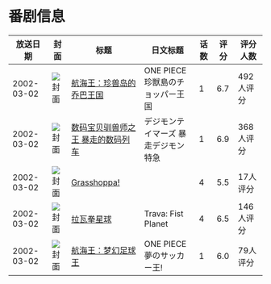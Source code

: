 # 番剧信息

|放送日期|封面|标题|日文标题|话数|评分|评分人数|
|---|---|---|---|---|---|---|
|2002-03-02|![封面](https://lain.bgm.tv/pic/cover/c/d5/4e/1901_A9Hdi.jpg)|[航海王：珍兽岛的乔巴王国](https://bangumi.tv/subject/1901)|ONE PIECE 珍獣島のチョッパー王国|1|6.7|492人评分|
|2002-03-02|![封面](https://lain.bgm.tv/pic/cover/c/86/b2/3138_s8K8n.jpg)|[数码宝贝驯兽师之王 暴走的数码列车](https://bangumi.tv/subject/3138)|デジモンテイマーズ 暴走デジモン特急|1|6.9|368人评分|
|2002-03-02|![封面](https://lain.bgm.tv/pic/cover/c/99/6d/18854_vKV8F.jpg)|[Grasshoppa!](https://bangumi.tv/subject/18854)||4|5.5|17人评分|
|2002-03-02|![封面](https://lain.bgm.tv/pic/cover/c/f8/77/79977_lzR6w.jpg)|[拉瓦拳星球](https://bangumi.tv/subject/79977)|Trava: Fist Planet|4|6.5|146人评分|
|2002-03-02|![封面](https://lain.bgm.tv/pic/cover/c/f6/cb/144671_dBTZ4.jpg)|[航海王：梦幻足球王](https://bangumi.tv/subject/144671)|ONE PIECE 夢のサッカー王!|1|6.0|79人评分|
